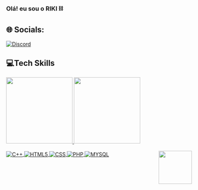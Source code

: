 ### Olá! eu sou o RIKI ⛓️

## 🌐 Socials:
[![Discord](https://img.shields.io/badge/Discord-7289DA?style=for-the-badge&logo=discord&logoColor=white)](https://discord.com/channels/@me/1099722466315735122) 

## 💻Tech Skills
<div>
  <a href="https://github.com/CH2005RIKI/github-readme-stats"> 
  <img height="180em" src="https://github-readme-stats.vercel.app/api?username=CH2005RIKI&show_icons=true">
  <img height="180em" src="https://github-readme-stats.vercel.app/api/top-langs/?username=CH2005RIKI&layout=compact">
</div>
<div style="inle-block"><br>
  <img align="center" alt="C++" src="https://img.shields.io/badge/c++-%2300599C.svg?style=for-the-badge&logo=c%2B%2B&logoColor=white">
  <img align="center" alt="HTML5" src="https://img.shields.io/badge/html5-%23E34F26.svg?style=for-the-badge&logo=html5&logoColor=white">
  <img align="center" alt="CSS" src="https://img.shields.io/badge/CSS-239120?&style=for-the-badge&logo=css3&logoColor=white">
  <img align="center" alt="PHP" src="https://img.shields.io/badge/PHP-777BB4?style=for-the-badge&logo=php&logoColor=white">
  <img align="center" alt="MYSQL" src="https://img.shields.io/badge/MySQL-005C84?style=for-the-badge&logo=mysql&logoColor=white">
  
  <img align="right" alt="" src="https://i.pinimg.com/564x/75/dc/0e/75dc0ef9e2bccc8468b41fa17d80462b.jpg" height="90em" wight="90em">
</div>

